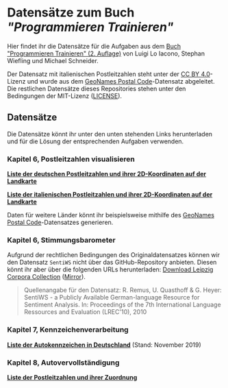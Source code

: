# Datensätze zum Buch _"Programmieren Trainieren"_

Hier findet ihr die Datensätze für die Aufgaben aus dem [Buch "Programmieren Trainieren" (2. Auflage)] von Luigi Lo Iacono, Stephan Wiefling und Michael Schneider.

Der Datensatz mit italienischen Postleitzahlen steht unter der [CC BY 4.0]-Lizenz und wurde aus dem [GeoNames Postal Code]-Datensatz abgeleitet. Die restlichen Datensätze dieses Repositories stehen unter den Bedingungen der MIT-Lizenz ([LICENSE](LICENSE)).

## Datensätze

Die Datensätze könnt ihr unter den unten stehenden Links herunterladen und für die Lösung der entsprechenden Aufgaben verwenden.


### Kapitel 6, Postleitzahlen visualisieren

**[Liste der deutschen Postleitzahlen und ihrer 2D-Koordinaten auf der Landkarte]**

**[Liste der italienischen Postleitzahlen und ihrer 2D-Koordinaten auf der Landkarte]**

Daten für weitere Länder könnt ihr beispielsweise mithilfe des [GeoNames Postal Code]-Datensatzes generieren.

### Kapitel 6, Stimmungsbarometer

Aufgrund der rechtlichen Bedingungen des Originaldatensatzes können wir den Datensatz `SentiWS` nicht über das GitHub-Repository anbieten. Diesen könnt ihr aber über die folgenden URLs herunterladen: [Download Leipzig Corpora Collection] ([Mirror]).

> Quellenangabe für den Datensatz:
> R. Remus, U. Quasthoff & G. Heyer: SentiWS - a Publicly Available German-language Resource for Sentiment Analysis. In: Proceedings of the 7th International Language Ressources and Evaluation (LREC'10), 2010


### Kapitel 7, Kennzeichenverarbeitung

**[Liste der Autokennzeichen in Deutschland]** (Stand: November 2019)

### Kapitel 8, Autovervollständigung

**[Liste der Postleitzahlen und ihrer Zuordnung]**



[Buch "Programmieren Trainieren" (2. Auflage)]: https://www.hanser-fachbuch.de/buch/Programmieren+trainieren/9783446459113

[Liste der deutschen Postleitzahlen und ihrer 2D-Koordinaten auf der Landkarte]: https://raw.githubusercontent.com/protrain/daten/master/postleitzahlen/zip_de_prep.csv

[Liste der italienischen Postleitzahlen und ihrer 2D-Koordinaten auf der Landkarte]: https://raw.githubusercontent.com/protrain/daten/master/postleitzahlen/zip_it_prep.csv

[GeoNames Postal Code]: https://download.geonames.org/export/zip/

[CC BY 4.0]: https://creativecommons.org/licenses/by/4.0/

[Liste der Autokennzeichen in Deutschland]: https://raw.githubusercontent.com/protrain/daten/master/autokennzeichen/liste.csv

[Liste der Postleitzahlen und ihrer Zuordnung]: https://raw.githubusercontent.com/protrain/daten/master/postleitzahlen_ergaenzungen/zip_city_de.csv

[Download Leipzig Corpora Collection]: https://downloads.wortschatz-leipzig.de/etc/SentiWS/SentiWS_v2.0.zip

[Mirror]: https://web.archive.org/web/20230106094441/https://downloads.wortschatz-leipzig.de/etc/SentiWS/SentiWS_v2.0.zip


